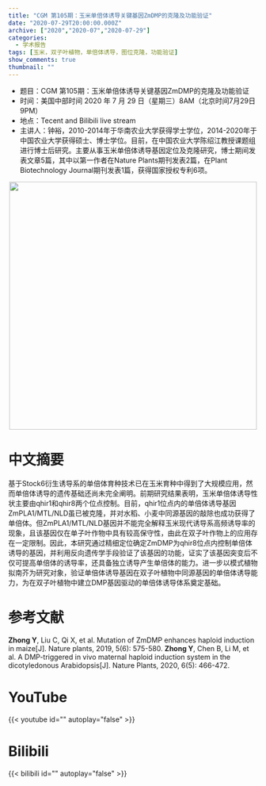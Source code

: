 ```yaml
---
title: "CGM 第105期：玉米单倍体诱导关键基因ZmDMP的克隆及功能验证"
date: "2020-07-29T20:00:00.000Z"
archive: ["2020","2020-07","2020-07-29"]
categories:
  - 学术报告
tags: [玉米，双子叶植物，单倍体诱导，图位克隆，功能验证]
show_comments: true
thumbnail: ""
---
```


- 题目：CGM 第105期：玉米单倍体诱导关键基因ZmDMP的克隆及功能验证
- 时间：美国中部时间 2020 年 7 月 29 日（星期三）8AM（北京时间7月29日 9PM）
- 地点：Tecent and Bilibili live stream
- 主讲人：钟裕，2010-2014年于华南农业大学获得学士学位，2014-2020年于中国农业大学获得硕士、博士学位。目前，在中国农业大学陈绍江教授课题组进行博士后研究。主要从事玉米单倍体诱导基因定位及克隆研究，博士期间发表文章5篇，其中以第一作者在Nature Plants期刊发表2篇，在Plant Biotechnology Journal期刊发表1篇，获得国家授权专利6项。

<div align="center">
<img src="https://i.loli.net/2020/07/26/Ae8EY2IR9tdjuk7.png" height=500>
</div>

# 中文摘要

基于Stock6衍生诱导系的单倍体育种技术已在玉米育种中得到了大规模应用，然而单倍体诱导的遗传基础还尚未完全阐明。前期研究结果表明，玉米单倍体诱导性状主要由qhir1和qhir8两个位点控制。目前，qhir1位点内的单倍体诱导基因ZmPLA1/MTL/NLD虽已被克隆，并对水稻、小麦中同源基因的敲除也成功获得了单倍体。但ZmPLA1/MTL/NLD基因并不能完全解释玉米现代诱导系高频诱导率的现象，且该基因仅在单子叶作物中具有较高保守性，由此在双子叶作物上的应用存在一定限制。因此，本研究通过精细定位确定ZmDMP为qhir8位点内控制单倍体诱导的基因，并利用反向遗传学手段验证了该基因的功能，证实了该基因突变后不仅可提高单倍体的诱导率，还具备独立诱导产生单倍体的能力。进一步以模式植物拟南芥为研究对象，验证单倍体诱导基因在双子叶植物中同源基因的单倍体诱导能力，为在双子叶植物中建立DMP基因驱动的单倍体诱导体系奠定基础。


# 参考文献

**Zhong Y**, Liu C, Qi X, et al. Mutation of ZmDMP enhances haploid induction in maize[J]. Nature plants, 2019, 5(6): 575-580.
**Zhong Y**, Chen B, Li M, et al. A DMP-triggered in vivo maternal haploid induction system in the dicotyledonous Arabidopsis[J]. Nature Plants, 2020, 6(5): 466-472.

# YouTube

{{< youtube id="" autoplay="false" >}}

# Bilibili

{{< bilibili id="" autoplay="false" >}}

